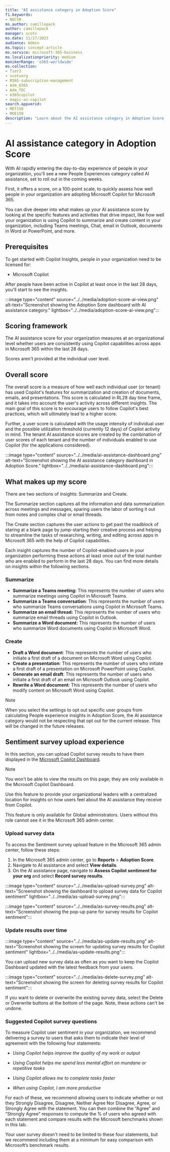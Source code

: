 ```yaml
---
title: "AI assistance category in Adoption Score"
f1.keywords:
- NOCSH
ms.author: camillepack
author: camillepack
manager: scotv
ms.date: 11/27/2023
audience: Admin
ms.topic: concept-article
ms.service: microsoft-365-business
ms.localizationpriority: medium
monikerRange: 'o365-worldwide'
ms.collection: 
- Tier2
- scotvorg
- M365-subscription-management 
- Adm_O365
- Adm_TOC
- m365copilot
- magic-ai-copilot
search.appverid:
- MET150
- MOE150
description: "Learn about the AI assistance category in Adoption Score."
---
```


# AI assistance category in Adoption Score

With AI rapidly entering the day-to-day experience of people in your organization, you'll see a new People Experiences category called AI assistance, set to roll out in the coming weeks.

First, it offers a score, on a 100-point scale, to quickly assess how well people in your organization are adopting Microsoft Copilot for Microsoft 365.

You can dive deeper into what makes up your AI assistance score by looking at the specific features and activities that drive impact, like how well your organization is using Copilot to summarize and create content in your organization, including Teams meetings, Chat, email in Outlook, documents in Word or PowerPoint, and more.

## Prerequisites

To get started with Copilot Insights, people in your organization need to be licensed for:

- Microsoft Copilot

After people have been active in Copilot at least once in the last 28 days, you'll start to see the insights.

:::image type="content" source="../../media/adoption-score-ai-view.png" alt-text="Screenshot showing the Adoption Sore dashboard with AI assistance category." lightbox="../../media/adoption-score-ai-view.png":::

## Scoring framework

The AI assistance score for your organization measures at an organizational level whether users are consistently using Copilot capabilities across apps in Microsoft 365 within the last 28 days.

Scores aren't provided at the individual user level.

## Overall score

The overall score is a measure of how well each individual user (or tenant) has used Copilot's features for summarization and creation of documents, emails, and presentations. This score is calculated in RL28 day time frame, and it takes into account the user's activity across different insights. The main goal of this score is to encourage users to follow Copilot's best practices, which will ultimately lead to a higher score.

Further, a user score is calculated with the usage intensity of individual user and the possible utilization threshold (currently 12 days) of Copilot activity in mind. The tenant AI assistance scores are created by the combination of user scores of each tenant and the number of individuals enabled to use Copilot (for the applications considered).

:::image type="content" source="../../media/ai-assistance-dashboard.png" alt-text="Screenshot showing the AI assistance category dashboard in Adoption Score." lightbox="../../media/ai-assistance-dashboard.png":::

## What makes up my score

There are two sections of insights: Summarize and Create.

The Summarize section captures all the information and data summarization across meetings and messages, sparing users the labor of sorting it out from notes and complex chat or email threads.

The Create section captures the user actions to get past the roadblock of staring at a blank page by jump-starting their creative process and helping to streamline the tasks of researching, writing, and editing across apps in Microsoft 365 with the help of Copilot capabilities.

Each insight captures the number of Copilot-enabled users in your organization performing these actions at least once out of the total number who are enabled to perform in the last 28 days. You can find more details on insights within the following sections.

### Summarize

- **Summarize a Teams meeting:** This represents the number of users who summarize meetings using Copilot in Microsoft Teams.
- **Summarize a Teams conversation**: This represents the number of users who summarize Teams conversations using Copilot in Microsoft Teams.
- **Summarize an email thread:** This represents the number of users who summarize email threads using Copilot in Outlook.
- **Summarize a Word document:** This represents the number of users who summarize Word documents using Copilot in Microsoft Word.

### Create

- **Draft a Word document**: This represents the number of users who initiate a first draft of a document on Microsoft Word using Copilot.
- **Create a presentation**: This represents the number of users who initiate a first draft of a presentation on Microsoft PowerPoint using Copilot.
- **Generate an email draft**: This represents the number of users who initiate a first draft of an email on Microsoft Outlook using Copilot.
- **Rewrite a Word document**: This represents the number of users who modify content on Microsoft Word using Copilot.

>[!NOTE]
> When you select the settings to opt out specific user groups from calculating People experience insights in Adoption Score, the AI assistance category would not be respecting that opt out for the current release. This will be changed in the future releases.

## Sentiment survey upload experience

In this section, you can upload Copilot survey results to have them displayed in the [Microsoft Copilot Dashboard](https://aka.ms/learn-copilot-insights).

>[!NOTE]
> You won't be able to view the results on this page; they are only available in the Microsoft Copilot Dashboard.

Use this feature to provide your organizational leaders with a centralized location for insights on how users feel about the AI assistance they receive from Copilot.

This feature is only available for Global administrators. Users without this role cannot see it in the Microsoft 365 admin center.

### Upload survey data

To access the Sentiment survey upload feature in the Microsoft 365 admin center, follow these steps:

1. In the Microsoft 365 admin center, go to **Reports** > **Adoption Score**.
2. Navigate to AI assistance and select **View details**.
3. On the AI assistance page, navigate to **Assess Copilot sentiment for your org** and select **Record survey results**.

:::image type="content" source="../../media/as-upload-survey.png" alt-text="Screenshot showing the dashboard to upload survey data for Copilot sentiment" lightbox="../../media/as-upload-survey.png":::

:::image type="content" source="../../media/as-survey-results.png" alt-text="Screenshot showing the pop-up pane for survey results for Copilot sentiment":::

### Update results over time

:::image type="content" source="../../media/as-update-results.png" alt-text="Screenshot showing the screen for updating survey results for Copilot sentiment" lightbox="../../media/as-update-results.png":::

You can upload new survey data as often as you want to keep the Copilot Dashboard updated with the latest feedback from your users.

:::image type="content" source="../../media/as-delete-survey.png" alt-text="Screenshot showing the screen for deleting survey results for Copilot sentiment":::

If you want to delete or overwrite the existing survey data, select the Delete or Overwrite buttons at the bottom of the page. Note, these actions can't be undone.

### Suggested Copilot survey questions

To measure Copilot user sentiment in your organization, we recommend delivering a survey to users that asks them to indicate their level of agreement with the following four statements:

- *Using Copilot helps improve the quality of my work or output*

- *Using Copilot helps me spend less mental effort on mundane or repetitive tasks*

- *Using Copilot allows me to complete tasks faster*

- *When using Copilot, I am more productive*

For each of these, we recommend allowing users to indicate whether or not they Strongly Disagree, Disagree, Neither Agree Nor Disagree, Agree, or Strongly Agree with the statement. You can then combine the “Agree” and “Strongly Agree” responses to compute the % of users who agreed with each statement and compare results with the Microsoft benchmarks shown in this tab.

Your user survey doesn't need to be limited to these four statements, but we recommend including them at a minimum for easy comparison with Microsoft’s benchmark results.
